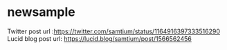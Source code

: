 # newsample
Twitter post url :https://twitter.com/samtium/status/1164916397333516290
Lucid blog post url: https://lucid.blog/samtium/post/1566562456
